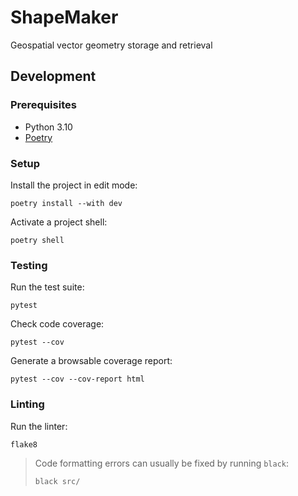 # ShapeMaker

Geospatial vector geometry storage and retrieval

## Development

### Prerequisites

- Python 3.10
- [Poetry](https://python-poetry.org/docs/)

### Setup

Install the project in edit mode:

```shell
poetry install --with dev
```

Activate a project shell:

```shell
poetry shell
```

### Testing

Run the test suite:

```shell
pytest
```

Check code coverage:

```shell
pytest --cov
```

Generate a browsable coverage report:

```shell
pytest --cov --cov-report html
```

### Linting

Run the linter:

```shell
flake8
```

> Code formatting errors can usually be fixed by running `black`:
>
> ```shell
> black src/
> ```
